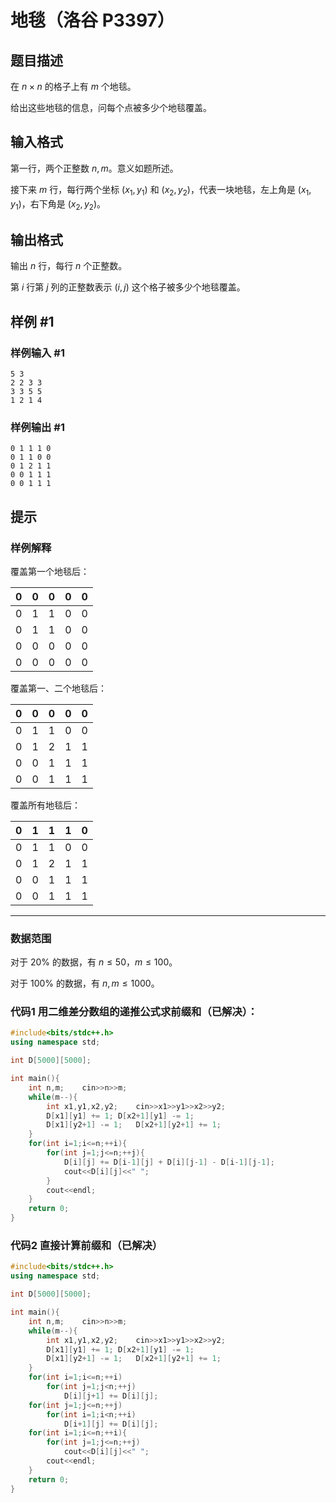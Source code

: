 # 地毯（洛谷 P3397）

## 题目描述

在 $n\times n$ 的格子上有 $m$ 个地毯。

给出这些地毯的信息，问每个点被多少个地毯覆盖。

## 输入格式

第一行，两个正整数 $n,m$。意义如题所述。

接下来 $m$ 行，每行两个坐标 $(x_1,y_1)$ 和 $(x_2,y_2)$，代表一块地毯，左上角是 $(x_1,y_1)$，右下角是 $(x_2,y_2)$。

## 输出格式

输出 $n$ 行，每行 $n$ 个正整数。

第 $i$ 行第 $j$ 列的正整数表示 $(i,j)$ 这个格子被多少个地毯覆盖。

## 样例 #1

### 样例输入 #1

```
5 3
2 2 3 3
3 3 5 5
1 2 1 4
```

### 样例输出 #1

```
0 1 1 1 0
0 1 1 0 0
0 1 2 1 1
0 0 1 1 1
0 0 1 1 1
```

## 提示

### 样例解释

覆盖第一个地毯后：

|$0$|$0$|$0$|$0$|$0$|
|:-:|:-:|:-:|:-:|:-:|
|$0$|$1$|$1$|$0$|$0$|
|$0$|$1$|$1$|$0$|$0$|
|$0$|$0$|$0$|$0$|$0$|
|$0$|$0$|$0$|$0$|$0$|

覆盖第一、二个地毯后：

|$0$|$0$|$0$|$0$|$0$|
|:-:|:-:|:-:|:-:|:-:|
|$0$|$1$|$1$|$0$|$0$|
|$0$|$1$|$2$|$1$|$1$|
|$0$|$0$|$1$|$1$|$1$|
|$0$|$0$|$1$|$1$|$1$|

覆盖所有地毯后：

|$0$|$1$|$1$|$1$|$0$|
|:-:|:-:|:-:|:-:|:-:|
|$0$|$1$|$1$|$0$|$0$|
|$0$|$1$|$2$|$1$|$1$|
|$0$|$0$|$1$|$1$|$1$|
|$0$|$0$|$1$|$1$|$1$|

---

### 数据范围

对于 $20\%$ 的数据，有 $n\le 50$，$m\le 100$。

对于 $100\%$ 的数据，有 $n,m\le 1000$。

### 代码1 用二维差分数组的递推公式求前缀和（已解决）：

```cpp
#include<bits/stdc++.h>
using namespace std;

int D[5000][5000];

int main(){
	int n,m;	cin>>n>>m;
	while(m--){
		int x1,y1,x2,y2;	cin>>x1>>y1>>x2>>y2;
		D[x1][y1] += 1;	D[x2+1][y1] -= 1;
		D[x1][y2+1] -= 1;	D[x2+1][y2+1] += 1;
	}
	for(int i=1;i<=n;++i){
		for(int j=1;j<=n;++j){
			D[i][j] += D[i-1][j] + D[i][j-1] - D[i-1][j-1];
			cout<<D[i][j]<<" ";
		}
		cout<<endl;
	}
	return 0;
}
```

### 代码2 直接计算前缀和（已解决）

```cpp
#include<bits/stdc++.h>
using namespace std;

int D[5000][5000];

int main(){
	int n,m;	cin>>n>>m;
	while(m--){
		int x1,y1,x2,y2;	cin>>x1>>y1>>x2>>y2;
		D[x1][y1] += 1;	D[x2+1][y1] -= 1;
		D[x1][y2+1] -= 1;	D[x2+1][y2+1] += 1;
	}
	for(int i=1;i<=n;++i)
		for(int j=1;j<n;++j)
			D[i][j+1] += D[i][j];
	for(int j=1;j<=n;++j)
		for(int i=1;i<n;++i)
			D[i+1][j] += D[i][j];
	for(int i=1;i<=n;++i){
		for(int j=1;j<=n;++j)
			cout<<D[i][j]<<" ";
		cout<<endl;
	}
	return 0;
}
```